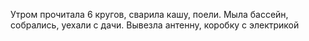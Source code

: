 Утром прочитала 6 кругов, сварила кашу, поели. Мыла бассейн, собрались, уехали с дачи. Вывезла антенну, коробку с электрикой